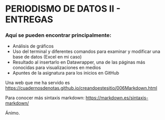 # PERIODISMO DE DATOS II - ENTREGAS 

### Aquí se pueden encontrar principalmente:
- Análisis de gráficos
- Uso del terminal y diferentes comandos para examinar y modificar una base de datos (Excel en mi caso)
- Resultado al insertarlo en Datawrapper, una de las páginas más conocidas para visualizaciones en medios
- Apuntes de la asignatura para los inicios en GitHub

Una web que me ha servido es <https://cuadernosdenotas.github.io/creandoestesitio/006Markdown.html>

Para conocer más sintaxis markdown: https://markdown.es/sintaxis-markdown/

Ánimo.
